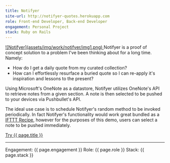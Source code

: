 ```yaml
---
title: Notifyer
site-url: http://notifyer-quotes.herokuapp.com
role: Front-end Developer, Back-end Developer
engagement: Personal Project
stack: Ruby on Rails
---
```



<a href="{{ page.site-url }}" title="Visit {{ page.title }}" target="_blank">
  ![Notifyer](assets/img/work/notifyer/img1.png)
</a> 
Notifyer is a proof of concept solution to a problem I've been thinking about for a long time. Namely:

- How do I get a daily quote from my curated collection?
- How can I effortlessly resurface a buried quote so I can re-apply it's inspiration and lessons to the present?

Using Microsoft's OneNote as a datastore, Notifyer utilizes OneNote's API to retrieve notes from a given section. A note is then selected to be pushed to your devices via Pushbullet's API.

The ideal use case is to schedule Notifyer's random method to be invoked periodically. In fact Notifyer's functionality would work great bundled as a <a href="http://blog.byronbuckley.com/preview/UvMSmqrnwDJrPUgx3va0/" target="_blank">IFTTT Recipe</a>, however for the purposes of this demo, users can select a note to be pushed immediately.  

<a href="{{ page.site-url }}" title="Visit {{ page.title }}" target="_blank">Try {{ page.title }}</a>
<hr/>
Engagement: {{ page.engagement }}  
Role: {{ page.role }}  
Stack: {{ page.stack }}